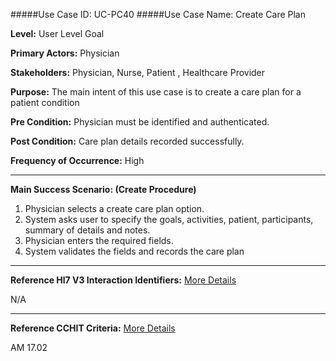 #####Use Case ID: UC-PC40
#####Use Case Name: Create Care Plan

**Level:**                     User Level Goal

**Primary Actors:**            Physician

**Stakeholders:**              Physician, Nurse, Patient , Healthcare Provider

**Purpose:**                   The main intent of this use case is to create a care plan for a patient condition

**Pre Condition:**             Physician must be identified and authenticated.

**Post Condition:**            Care plan details recorded successfully.

**Frequency of Occurrence:**   High
__________________________________________________________
**Main Success Scenario: (Create Procedure)**

1. Physician selects a create care plan option.
2. System asks user to specify the goals, activities, patient, participants, summary of details and notes.
3. Physician enters the required fields.
4. System validates the fields and records the care plan

________________________________________________________________________
**Reference Hl7 V3 Interaction Identifiers:**
[More Details](http://www.hl7.org/implement/standards/product_brief.cfm?product_id=306)

N/A
_______________________________________________________________
**Reference CCHIT Criteria:**
[More Details](https://www.cchit.org/cchit-certified)

AM 17.02
